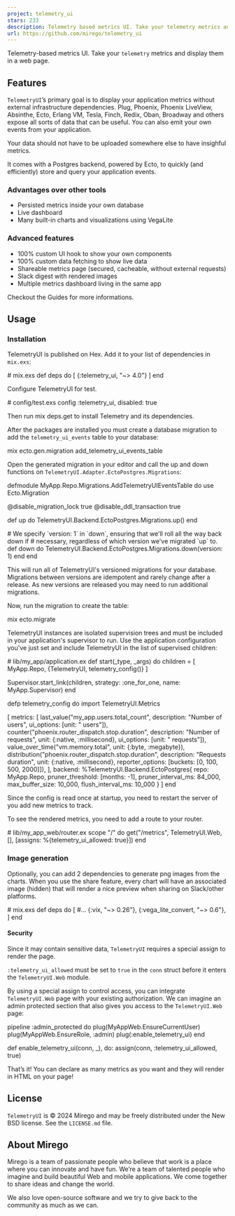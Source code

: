 ```yaml
---
project: telemetry_ui
stars: 233
description: Telemetry based metrics UI. Take your telemetry metrics and display them in a web page.
url: https://github.com/mirego/telemetry_ui
---
```


  
  
Telemetry-based metrics UI. Take your `telemetry` metrics and display them in a web page.  
  

Features
--------

`TelemetryUI`’s primary goal is to display your application metrics without external infrastructure dependencies. Plug, Phoenix, Phoenix LiveView, Absinthe, Ecto, Erlang VM, Tesla, Finch, Redix, Oban, Broadway and others expose all sorts of data that can be useful. You can also emit your own events from your application.

Your data should not have to be uploaded somewhere else to have insighful metrics.

It comes with a Postgres backend, powered by Ecto, to quickly (and efficiently) store and query your application events.

### Advantages over other tools

-   Persisted metrics inside your own database
-   Live dashboard
-   Many built-in charts and visualizations using VegaLite

### Advanced features

-   100% custom UI hook to show your own components
-   100% custom data fetching to show live data
-   Shareable metrics page (secured, cacheable, without external requests)
-   Slack digest with rendered images
-   Multiple metrics dashboard living in the same app

Checkout the Guides for more informations.

Usage
-----

### Installation

TelemetryUI is published on Hex. Add it to your list of dependencies in `mix.exs`:

\# mix.exs
def deps do
  \[
    {:telemetry\_ui, "~> 4.0"}
  \]
end

Configure TelemetryUI for test.

\# config/test.exs
config :telemetry\_ui, disabled: true

Then run mix deps.get to install Telemetry and its dependencies.

After the packages are installed you must create a database migration to add the `telemetry_ui_events` table to your database:

mix ecto.gen.migration add\_telemetry\_ui\_events\_table

Open the generated migration in your editor and call the up and down functions on `TelemetryUI.Adapter.EctoPostgres.Migrations`:

defmodule MyApp.Repo.Migrations.AddTelemetryUIEventsTable do
  use Ecto.Migration

  @disable\_migration\_lock true
  @disable\_ddl\_transaction true

  def up do
    TelemetryUI.Backend.EctoPostgres.Migrations.up()
  end

  \# We specify \`version: 1\` in \`down\`, ensuring that we'll roll all the way back down if
  \# necessary, regardless of which version we've migrated \`up\` to.
  def down do
    TelemetryUI.Backend.EctoPostgres.Migrations.down(version: 1)
  end
end

This will run all of TelemetryUI's versioned migrations for your database. Migrations between versions are idempotent and rarely change after a release. As new versions are released you may need to run additional migrations.

Now, run the migration to create the table:

mix ecto.migrate

TelemetryUI instances are isolated supervision trees and must be included in your application's supervisor to run. Use the application configuration you've just set and include TelemetryUI in the list of supervised children:

\# lib/my\_app/application.ex
def start(\_type, \_args) do
  children \= \[
    MyApp.Repo,
    {TelemetryUI, telemetry\_config()}
  \]

  Supervisor.start\_link(children, strategy: :one\_for\_one, name: MyApp.Supervisor)
end

defp telemetry\_config do
  import TelemetryUI.Metrics

  \[
    metrics: \[
      last\_value("my\_app.users.total\_count", description: "Number of users", ui\_options: \[unit: " users"\]),
      counter("phoenix.router\_dispatch.stop.duration", description: "Number of requests", unit: {:native, :millisecond}, ui\_options: \[unit: " requests"\]),
      value\_over\_time("vm.memory.total", unit: {:byte, :megabyte}),
      distribution("phoenix.router\_dispatch.stop.duration", description: "Requests duration", unit: {:native, :millisecond}, reporter\_options: \[buckets: \[0, 100, 500, 2000\]\]),
    \],
    backend: %TelemetryUI.Backend.EctoPostgres{
      repo: MyApp.Repo,
      pruner\_threshold: \[months: \-1\],
      pruner\_interval\_ms: 84\_000,
      max\_buffer\_size: 10\_000,
      flush\_interval\_ms: 10\_000
    }
  \]
end

Since the config is read once at startup, you need to restart the server of you add new metrics to track.

To see the rendered metrics, you need to add a route to your router.

\# lib/my\_app\_web/router.ex
scope "/" do
  get("/metrics", TelemetryUI.Web, \[\], \[assigns: %{telemetry\_ui\_allowed: true}\])
end

### Image generation

Optionally, you can add 2 dependencies to generate png images from the charts. When you use the share feature, every chart will have an associated image (hidden) that will render a nice preview when sharing on Slack/other platforms.

\# mix.exs
def deps do
  \[
    #...
    {:vix, "~> 0.26"},
    {:vega\_lite\_convert, "~> 0.6"},
  \]
end

#### Security

Since it may contain sensitive data, `TelemetryUI` requires a special assign to render the page.

`:telemetry_ui_allowed` must be set to `true` in the `conn` struct before it enters the `TelemetryUI.Web` module.

By using a special assign to control access, you can integrate `TelemetryUI.Web` page with your existing authorization. We can imagine an admin protected section that also gives you access to the `TelemetryUI.Web` page:

pipeline :admin\_protected do
  plug(MyAppWeb.EnsureCurrentUser)
  plug(MyAppWeb.EnsureRole, :admin)
  plug(:enable\_telemetry\_ui)
end

def enable\_telemetry\_ui(conn, \_), do: assign(conn, :telemetry\_ui\_allowed, true)

That’s it! You can declare as many metrics as you want and they will render in HTML on your page!

License
-------

`TelemetryUI` is © 2024 Mirego and may be freely distributed under the New BSD license. See the `LICENSE.md` file.

About Mirego
------------

Mirego is a team of passionate people who believe that work is a place where you can innovate and have fun. We’re a team of talented people who imagine and build beautiful Web and mobile applications. We come together to share ideas and change the world.

We also love open-source software and we try to give back to the community as much as we can.

